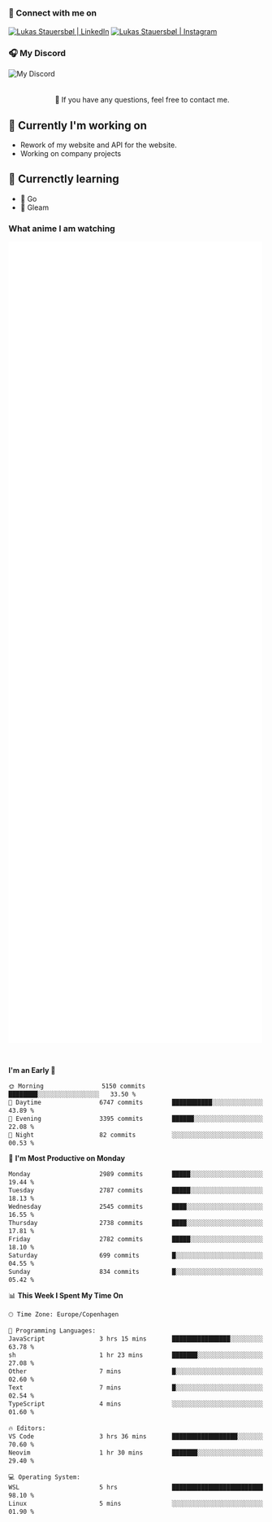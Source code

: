 ### 🔗 Connect with me on
<a href="https://www.instagram.com/lukas_stauersbol" target="_blank"><img align="center" src="https://raw.githubusercontent.com/stauersbol/stauersbol/main/images/instagram.svg" alt="Lukas Stauersbøl | LinkedIn" width="30px"/></a>
<a href="https://www.linkedin.com/in/lukas-stauersbol/" target="_blank"><img align="center" src="https://raw.githubusercontent.com/stauersbol/stauersbol/main/images/linkedin.svg" alt="Lukas Stauersbøl | Instagram" width="30px"/></a>

<p align="center">
 <h3>🎧 My Discord</h3>
 <img align="left" height="55px" src="https://discord.c99.nl/widget/theme-2/147806323323568128.png" alt="My Discord" />
</p>

<br/>
<br/>
<br/>
💬 If you have any questions, feel free to contact me.

## 🔭 Currently I'm working on
- Rework of my website and API for the website.
- Working on company projects
 
## 🌱 Currenctly learning
- 💙 Go
- 💜 Gleam

### What anime I am watching
<a href="https://anilist.co/user/slashiy/" align="center"><img align="center" width="500px" src="metrics.plugin.personal.anilist.svg" /></a>

<br/>

<!--START_SECTION:waka-->
**I'm an Early 🐤** 

```text
🌞 Morning                5150 commits        ████████░░░░░░░░░░░░░░░░░   33.50 % 
🌆 Daytime                6747 commits        ███████████░░░░░░░░░░░░░░   43.89 % 
🌃 Evening                3395 commits        ██████░░░░░░░░░░░░░░░░░░░   22.08 % 
🌙 Night                  82 commits          ░░░░░░░░░░░░░░░░░░░░░░░░░   00.53 % 
```
📅 **I'm Most Productive on Monday** 

```text
Monday                   2989 commits        █████░░░░░░░░░░░░░░░░░░░░   19.44 % 
Tuesday                  2787 commits        █████░░░░░░░░░░░░░░░░░░░░   18.13 % 
Wednesday                2545 commits        ████░░░░░░░░░░░░░░░░░░░░░   16.55 % 
Thursday                 2738 commits        ████░░░░░░░░░░░░░░░░░░░░░   17.81 % 
Friday                   2782 commits        █████░░░░░░░░░░░░░░░░░░░░   18.10 % 
Saturday                 699 commits         █░░░░░░░░░░░░░░░░░░░░░░░░   04.55 % 
Sunday                   834 commits         █░░░░░░░░░░░░░░░░░░░░░░░░   05.42 % 
```


📊 **This Week I Spent My Time On** 

```text
🕑︎ Time Zone: Europe/Copenhagen

💬 Programming Languages: 
JavaScript               3 hrs 15 mins       ████████████████░░░░░░░░░   63.78 % 
sh                       1 hr 23 mins        ███████░░░░░░░░░░░░░░░░░░   27.08 % 
Other                    7 mins              █░░░░░░░░░░░░░░░░░░░░░░░░   02.60 % 
Text                     7 mins              █░░░░░░░░░░░░░░░░░░░░░░░░   02.54 % 
TypeScript               4 mins              ░░░░░░░░░░░░░░░░░░░░░░░░░   01.60 % 

🔥 Editors: 
VS Code                  3 hrs 36 mins       ██████████████████░░░░░░░   70.60 % 
Neovim                   1 hr 30 mins        ███████░░░░░░░░░░░░░░░░░░   29.40 % 

💻 Operating System: 
WSL                      5 hrs               █████████████████████████   98.10 % 
Linux                    5 mins              ░░░░░░░░░░░░░░░░░░░░░░░░░   01.90 % 
```


<!--END_SECTION:waka-->
